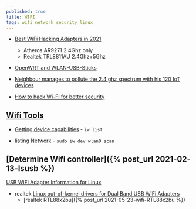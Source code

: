 ```yaml
---
published: true
title: WIFI
tags: wifi network security linux
---
```

- [Best WiFi Hacking Adapters in 2021](https://www.youtube.com/watch?v=5MOsY3VNLK8)
	- Atheros AR9271	2.4Ghz only
    - Realtek TRL8811AU 2.4Ghz+5Ghz
- [OpenWRT and WLAN-USB-Sticks](https://technicalexperiments.wordpress.com/2016/02/09/openwrt-and-wlan-usb-sticks-work-in-progress/)

- [Neighbour manages to pollute the 2.4 ghz spectrum with his 120 IoT devices](https://news.ycombinator.com/item?id=26870536)

- [How to hack Wi-Fi for better security](https://www.networkworld.com/article/2187861/security-how-to-hack-your-own-wi-fi-network.html)

## [Wifi Tools](https://www.2daygeek.com/linux-find-out-wireless-network-wifi-speed-signal-strength-quality/)

- [Getting device capabilities](https://unix.stackexchange.com/questions/77965/force-a-specific-frequency-from-my-wireless-card/78672#78672) - `iw list`

- [listing Network](https://askubuntu.com/questions/567006/how-can-i-display-the-list-of-available-wifi-networks) - `sudo iw dev wlan0 scan`

## [Determine Wifi controller]({% post_url 2021-02-13-lsusb %})

[USB WiFi Adapter Information for Linux](https://github.com/morrownr/USB-WiFi)
- realtek [Linux out-of-kernel drivers for Dual Band USB WiFi Adapters](https://github.com/morrownr/USB-WiFi#linux-out-of-kernel-drivers-for-dual-band-usb-wifi-adapters)
	- [realtek RTL88x2bu]({% post_url 2021-05-23-wifi-RTL88x2bu %})

